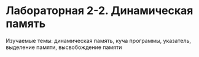 # Лабораторная 2-2. Динамическая память

Изучаемые темы: динамическая память, куча программы, указатель, выделение памяти, высвобождение памяти


